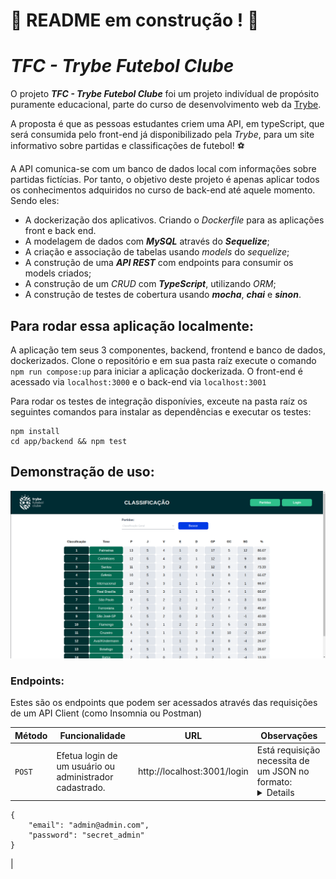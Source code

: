 # :construction: README em construção ! :construction:
 # ***TFC - Trybe Futebol Clube***

O projeto ***TFC - Trybe Futebol Clube*** foi um projeto indivídual de propósito puramente educacional, parte do curso de desenvolvimento web da [Trybe](https://github.com/betrybe).

A proposta é que as pessoas estudantes criem uma API, em typeScript, que será consumida pelo front-end já disponibilizado pela *Trybe*, para um site informativo sobre partidas e classificações de futebol! ⚽️

A API comunica-se com um banco de dados local com informações sobre partidas fictícias. Por tanto, o objetivo deste projeto é apenas aplicar todos os conhecimentos adquiridos no curso de back-end até aquele momento. Sendo eles:
* A dockerização dos aplicativos. Criando o *Dockerfile* para as aplicações front e back end.
* A modelagem de dados com ***MySQL*** através do ***Sequelize***;
* A criação e associação de tabelas usando *models* do *sequelize*;
* A construção de uma ***API REST*** com endpoints para consumir os models criados;
* A construção de um *CRUD* com ***TypeScript***, utilizando *ORM*;
* A construção de testes de cobertura usando ***mocha***, ***chai*** e ***sinon***.

## Para rodar essa aplicação localmente:

A aplicação tem seus 3 componentes, backend, frontend e banco de dados, dockerizados.
Clone o repositório e em sua pasta raíz execute o comando `npm run compose:up` para iniciar a aplicação dockerizada.
O front-end é acessado via `localhost:3000` e o back-end via `localhost:3001`

Para rodar os testes de integração disponívies, exceute na pasta raíz os seguintes comandos para instalar as dependências e executar os testes:

```
npm install
cd app/backend && npm test
```

## Demonstração de uso:

![Aplication Screenchot](app_screenshot.png "Pagina inicial da Aplicação")

### Endpoints:

Estes são os endpoints que podem ser acessados através das requisições de um API Client (como Insomnia ou Postman)

|Método|Funcionalidade|URL|Observações|
|------|--------------|---|-----------|
|`POST`|Efetua login de um usuário ou administrador cadastrado.|http://localhost:3001/login|Está requisição necessita de um JSON no formato: <details>
```
{
	"email": "admin@admin.com",
	"password": "secret_admin"
}
```
</details>|